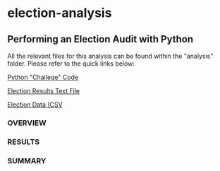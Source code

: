 # election-analysis

## Performing an Election Audit with Python

All the relevant files for this analysis can be found within the "analysis" folder. Please refer to the quick links below:

[Python "Challege" Code](https://github.com/farwaali08/election-analysis/blob/7d21a6e0653389dd9c168989e4d69f00f83b0ac5/analysis/PyPoll_Challenge.py)

[Election Results Text File](https://github.com/farwaali08/election-analysis/blob/7d21a6e0653389dd9c168989e4d69f00f83b0ac5/analysis/election_analysis.txt)

[Election Data (CSV](https://github.com/farwaali08/election-analysis/blob/7d21a6e0653389dd9c168989e4d69f00f83b0ac5/analysis/election_results.csv)



### **OVERVIEW**


### **RESULTS**



### **SUMMARY**

